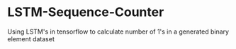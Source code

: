 # LSTM-Sequence-Counter
Using LSTM's in tensorflow to calculate number of 1's in a generated binary element dataset
